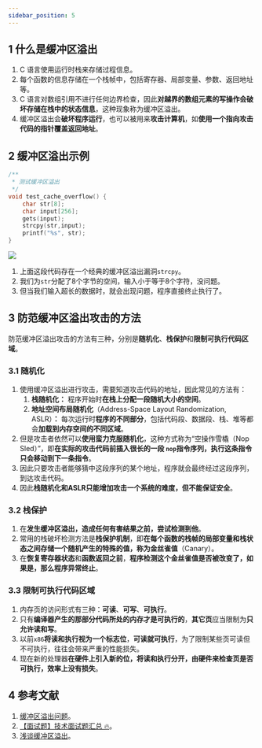 ```yaml
---
sidebar_position: 5
---
```


## 1 什么是缓冲区溢出

1. C 语言使用运行时栈来存储过程信息。
2. 每个函数的信息存储在一个栈帧中，包括寄存器、局部变量、参数、返回地址等。
3. C 语言对数组引用不进行任何边界检查，因此**对越界的数组元素的写操作会破坏存储在栈中的状态信息**，这种现象称为缓冲区溢出。
4. 缓冲区溢出会**破坏程序运行**，也可以被用来**攻击计算机**，如**使用一个指向攻击代码的指针覆盖返回地址**。

## 2 缓冲区溢出示例

```c++
/**
 * 测试缓冲区溢出
 */
void test_cache_overflow() {
    char str[8];
    char input[256];
    gets(input);
    strcpy(str,input);
    printf("%s", str);
}
```

![](https://notebook.ricear.com/media/202105/2021-05-24_163746.png)

1. 上面这段代码存在一个经典的缓冲区溢出漏洞`strcpy`。
2. 我们为`str`分配了8个字节的空间，输入小于等于8个字符，没问题。
3. 但当我们输入超长的数据时，就会出现问题，程序直接终止执行了。

## 3 防范缓冲区溢出攻击的方法

防范缓冲区溢出攻击的方法有三种，分别是**随机化**、**栈保护**和**限制可执行代码区域**。

### 3.1 随机化

1. 使用缓冲区溢出进行攻击，需要知道攻击代码的地址，因此常见的方法有：
   1. **栈随机化：** 程序开始时**在栈上分配一段随机大小的空间**。
   2. **地址空间布局随机化**（Address-Space Layout Randomization, ASLR）**：** 每次运行时**程序的不同部分**，包括代码段、数据段、栈、堆等都会**加载到内存空间的不同区域**。
2. 但是攻击者依然可以**使用蛮力克服随机化**，这种方式称为“空操作雪橇（Nop Sled）”，即**在实际的攻击代码前插入很长的一段 `nop`指令序列，执行这条指令只会移动到下一条指令**。
3. 因此只要攻击者能够猜中这段序列的某个地址，程序就会最终经过这段序列，到达攻击代码。
4. 因此**栈随机化和ASLR只能增加攻击一个系统的难度，但不能保证安全**。

### 3.2 栈保护

1. 在**发生缓冲区溢出，造成任何有害结果之前，尝试检测到他**。
2. 常用的栈破坏检测方法是**栈保护机制**，即**在每个函数的栈帧的局部变量和栈状态之间存储一个随机产生的特殊的值，称为金丝雀值**（Canary）。
3. 在**恢复寄存器状态**和**函数返回之前**，**程序检测这个金丝雀值是否被改变了，如果是，那么程序异常终止**。

### 3.3 限制可执行代码区域

1. 内存页的访问形式有三种：**可读**、**可写**、**可执行**。
2. 只有**编译器产生的那部分代码所处的内存才是可执行的**，**其它页**应当限制为**只允许读和写**。
3. 以前`x86`**将读和执行视为一个标志位**，**可读就可执行**，为了限制某些页可读但不可执行，往往会带来严重的性能损失。
4. 现在新的处理器**在硬件上引入新的位，将读和执行分开，由硬件来检查页是否可执行，效率上没有损失**。

## 4 参考文献

1. [缓冲区溢出问题](https://github.com/wolverinn/Waking-Up/blob/master/Operating%20Systems.md#%E7%BC%93%E5%86%B2%E5%8C%BA%E6%BA%A2%E5%87%BA%E9%97%AE%E9%A2%98)。
2. [【面试题】技术面试题汇总 🔥](https://imageslr.com/2020/07/08/tech-interview.html)。
3. [浅谈缓冲区溢出](https://zhuanlan.zhihu.com/p/21924662)。
